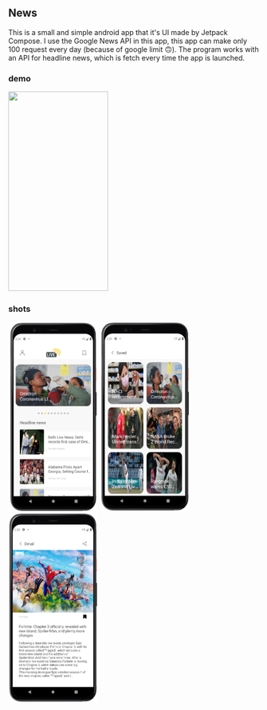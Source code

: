 ## News
This is a small and simple android app that it's UI made by Jetpack Compose. I use the Google News API in this app, this app can make only 100 request every day (because of google limit 🙃). The program works with an API for headline news, which is fetch every time the app is launched.

### demo
<img src="/demo/demo.gif" width="200" height="400" />

### shots
<p float="left">
    <img alt="Zekraneh" src="/shots/shot_1.png"  width=180" height="380"> 
    <img alt="Zekraneh" src="/shots/shot_2.png"  width=180" height="380"> 
    <img alt="Zekraneh" src="/shots/shot_3.png"  width=180" height="380"> 
</p>
